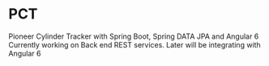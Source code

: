 # PCT
Pioneer Cylinder Tracker with Spring Boot, Spring DATA JPA and Angular 6
Currently working on Back end REST services. Later will be integrating with Angular 6
